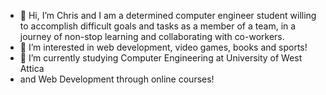 - 👋 Hi, I’m Chris and I am a determined computer engineer student willing to accomplish difficult
goals and tasks as a member of a team, in a journey of non-stop
learning and collaborating with co-workers.
- 👀 I’m interested in web development, video games, books and sports!
- 🌱 I’m currently studying Computer Engineering at University of West Attica
-  and Web Development through online courses!

<!---
ChrisAlymaras/ChrisAlymaras is a ✨ special ✨ repository because its `README.md` (this file) appears on your GitHub profile.
You can click the Preview link to take a look at your changes.
--->
